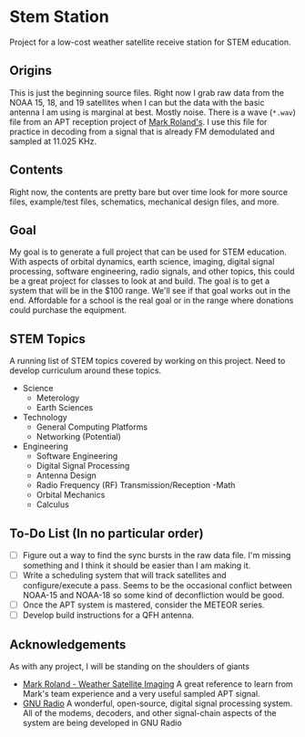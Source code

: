 # Stem Station
Project for a low-cost weather satellite receive station for STEM education.

## Origins
This is just the beginning source files. Right now I grab raw data from the NOAA 15, 18, and 19 satellites when I can but the data with the basic antenna I am using is marginal at best. Mostly noise. There is a wave (`*.wav`) file from an APT reception project of [Mark Roland's](http://markroland.com/portfolio/weather-satellite-imaging). I use this file for practice in decoding from a signal that is already FM demodulated and sampled at 11.025 KHz.

## Contents
Right now, the contents are pretty bare but over time look for more source files, example/test files, schematics, mechanical design files, and more.

## Goal
My goal is to generate a full project that can be used for STEM education. With aspects of orbital dynamics, earth science, imaging, digital signal processing, software engineering, radio signals, and other topics, this could be a great project for classes to look at and build. The goal is to get a system that will be in the $100 range. We'll see if that goal works out in the end. Affordable for a school is the real goal or in the range where donations could purchase the equipment.

## STEM Topics
A running list of STEM topics covered by working on this project. Need to develop curriculum around these topics.
- Science
    + Meterology
    + Earth Sciences
- Technology
    + General Computing Platforms
    + Networking (Potential)
- Engineering
    + Software Engineering
    + Digital Signal Processing
    + Antenna Design
    + Radio Frequency (RF) Transmission/Reception
-Math
    + Orbital Mechanics
    + Calculus

## To-Do List (In no particular order)
-[ ] Figure out a way to find the sync bursts in the raw data file. I'm missing something and I think it should be easier than I am making it.
-[ ] Write a scheduling system that will track satellites and configure/execute a pass. Seems to be the occasional conflict between NOAA-15 and NOAA-18 so some kind of deconfliction would be good.
-[ ] Once the APT system is mastered, consider the METEOR series.
-[ ] Develop build instructions for a QFH antenna.

## Acknowledgements
As with any project, I will be standing on the shoulders of giants

* [Mark Roland - Weather Satellite Imaging](http://markroland.com/portfolio/weather-satellite-imaging) A great reference to learn from Mark's team experience and a very useful sampled APT signal.
* [GNU Radio](http://gnuradio.org/redmine/projects/gnuradio/wiki) A wonderful, open-source, digital signal processing system. All of the modems, decoders, and other signal-chain aspects of the system are being developed in GNU Radio

